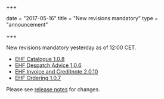 +++

date = "2017-05-16"
title = "New revisions mandatory"
type = "announcement"

+++

New revisions mandatory yesterday as of 12:00 CET.

* [EHF Catalogue 1.0.8](/ehf/standard/ehf-catalogue-1.0.8/)
* [EHF Despatch Advice 1.0.6](/ehf/standard/ehf-despatch-advice-1.0.6/)
* [EHF Invoice and Creditnote 2.0.10](/ehf/standard/ehf-invoice-and-creditnote-2.0.10/)
* [EHF Ordering 1.0.7](/ehf/standard/ehf-ordering-1.0.7/)

Please see [release notes](https://vefa.difi.no/ehf/guide/release/2017-05-15/) for changes.
